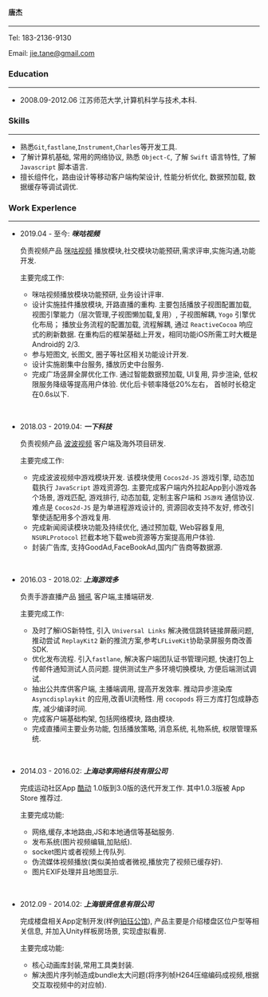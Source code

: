 #### 唐杰
-------------------------------------------------
Tel: 183-2136-9130

Email: jie.tane@gmail.com

### Education
---------------------------
+ 2008.09-2012.06 江苏师范大学,计算机科学与技术,本科.

### Skills
--------------------
+ 熟悉`Git`,`fastlane`,`Instrument`,`Charles`等开发工具.
+ 了解计算机基础, 常用的网络协议, 熟悉 `Object-C`, 了解 `Swift` 语言特性, 了解 `Javascript` 脚本语言.
+ 擅长组件化，路由设计等移动客户端构架设计, 性能分析优化, 数据预加载, 数据缓存等调试调优.


### Work Experlence
------------------------
+ 2019.04 - 至今: ***咪咕视频***

	负责视频产品 [咪咕视频](https://apps.apple.com/cn/app/咪咕视频-看cba中超英超足球电视直播/id787130974) 播放模块,社交模块功能预研,需求评审,实施沟通,功能开发.

	主要完成工作:
	+ 咪咕视频播放模块功能预研, 业务设计评审.
	+ 设计实施挂件播放模块, 开路直播的重构. 主要包括播放子视图配置加载, 视图引擎能力（层次管理,子视图懒加载,复用）, 子视图解耦, `Yogo` 引擎优化布局； 播放业务流程的配置加载, 流程解耦, 通过 `ReactiveCocoa` 响应式的刷新数据. 在重构后的框架基础上开发，相同功能iOS所需工时大概是Android的 2/3.
	+ 参与短图文, 长图文, 圈子等社区相关功能设计开发.
	+ 设计实施剧集中台服务, 播放历史中台服务.
	+ 完成广场竖屏全屏优化工作. 通过智能数据预加载, UI复用, 异步渲染, 低权限服务降级等提高用户体验. 优化后卡顿率降低20%左右， 首帧时长稳定在0.6s以下.


<br/>	


+ 2018.03 - 2019.04: ***一下科技***

	负责视频产品 [波波视频](https://itunes.apple.com/cn/app/波波视频官方版-段友云集-搞笑升级/id1306474409) 客户端及海外项目研发.

	主要完成工作:
	+ 完成波波视频中游戏模块开发. 该模块使用 `Cocos2d-JS`  游戏引擎, 动态加载执行 `JavaScript` 游戏资源包. 主要完成客户端内外拉起App到小游戏各个场景, 游戏匹配,  游戏排行,  动态加载,  定制主客户端和 `JS游戏` 通信协议.  难点是 `Cocos2d-JS` 是为单进程游戏设计的, 资源回收支持不友好, 修改引擎使适配用多个游戏复用.
	+ 完成新闻阅读模块功能及持续优化, 通过预加载, Web容器复用, `NSURLProtocol` 拦截本地下载web资源等方案提高用户体验.
	+ 封装广告库, 支持GoodAd,FaceBookAd,国内广告商等数据源.


<br/>

+ 2016.03 - 2018.02: ***上海游戏多***

	负责手游直播产品 [狮吼](https://itunes.apple.com/cn/app/狮吼-热门手游直播平台/id1139133397?mt=8) 客户端,主播端研发.

	主要完成工作:
	+ 及时了解iOS新特性, 引入 `Universal Links` 解决微信跳转链接屏蔽问题, 推动尝试 `ReplayKit2` 新的推流方案,参考`LFLiveKit`协助录屏服务商改善SDK.
	+ 优化发布流程. 引入`fastlane`, 解决客户端团队证书管理问题, 快速打包上传邮件通知测试人员问题. 提供测试生产多环境切换模块, 方便后端测试调试.
	+ 抽出公共库供客户端, 主播端调用, 提高开发效率. 推动异步渲染库 `Asyncdisplaykit` 的应用,改善UI流畅性. 用 `cocopods` 将三方库打包成静态库, 减少编译时间.
	+ 完成客户端基础构架, 包括网络模块, 路由模块.
	+ 完成直播间主要业务功能, 包括播放策略, 消息系统, 礼物系统, 权限管理系统.

<br/>


+ 2014.03 - 2016.02: ***上海动享网络科技有限公司***

	完成运动社区App [酷动](https://itunes.apple.com/cn/app/ku-dong-hu-wai-ji-xian-yun/id897489848?mt=8) 1.0版到3.0版的迭代开发工作. 其中1.0.3版被 App Store 推荐过.

	主要完成功能:
	+ 网络,缓存,本地路由,JS和本地通信等基础服务.
	+ 发布系统(图片视频编辑,加贴纸).
	+ socket图片或者视频上传队列.
	+ 伪流媒体视频播放(类似美拍或者微视,播放完了视频已缓存好).
	+ 图片EXIF处理并且地图显示.
<br/>


+ 2012.09 - 2014.02:  ***上海银贤信息有限公司***

	完成楼盘相关App定制开发(样例[铂珏公馆](https://itunes.apple.com/cn/app/bo-jue-gong-guan/id802814669?mt=8)), 产品主要是介绍楼盘区位户型等相关信息, 并加入Unity样板房场景, 实现虚拟看房.

	主要完成功能:
	+ 核心动画库封装,常用工具类封装.
	+ 解决图片序列帧造成bundle太大问题(将序列帧H264压缩编码成视频,根据交互取视频中的对应帧).
